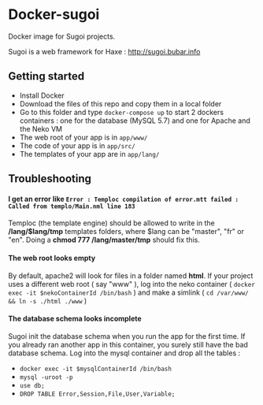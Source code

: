# Docker-sugoi

Docker image for Sugoi projects.

Sugoi is a web framework for Haxe : http://sugoi.bubar.info

## Getting started
 - Install Docker
 - Download the files of this repo and copy them in a local folder
 - Go to this folder and type `docker-compose up` to start 2 dockers containers : one for the database (MySQL 5.7) and one for Apache and the Neko VM
 - The web root of your app is in `app/www/`
 - The code of your app is in `app/src/`
 - The templates of your app are in `app/lang/`


## Troubleshooting

#### I get an error like `Error : Temploc compilation of error.mtt failed : Called from templo/Main.nml line 183`
 
 Temploc (the template engine) should be allowed to write in the **/lang/$lang/tmp** templates folders, where $lang can be "master", "fr" or "en". Doing a **chmod 777 /lang/master/tmp** should fix this.

#### The web root looks empty
 
 By default, apache2 will look for files in a folder named **html**. If your project uses a different web root ( say "www" ), log into the neko container ( `docker exec -it $nekoContainerId /bin/bash` ) and make a simlink ( `cd /var/www/ && ln -s ./html ./www` )
 
#### The database schema looks incomplete
 
 Sugoi init the database schema when you run the app for the first time. If you already ran another app in this container, you surely still have the bad database schema.  Log into the mysql container and drop all the tables :
 - `docker exec -it $mysqlContainerId /bin/bash`
 - `mysql -uroot -p`
 - `use db;`
 - `DROP TABLE Error,Session,File,User,Variable;`

